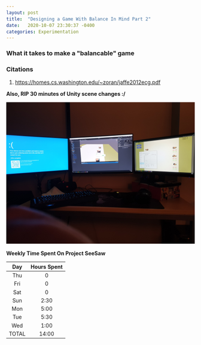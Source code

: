```yaml
---
layout: post
title:  "Designing a Game With Balance In Mind Part 2"
date:   2020-10-07 23:30:37 -0400
categories: Experimentation
---
```


### What it takes to make a "balancable" game


### Citations

1) https://homes.cs.washington.edu/~zoran/jaffe2012ecg.pdf


**Also, RIP 30 minutes of Unity scene changes :/**

![m](/Resources/RIP.jpg)

**Weekly Time Spent On Project SeeSaw**

| Day  | Hours Spent |
|:-:|:-:|
| Thu | 0| 
| Fri | 0| 
| Sat | 0| 
| Sun | 2:30| 
| Mon | 5:00| 
| Tue | 5:30| 
| Wed | 1:00|
|TOTAL | 14:00| 